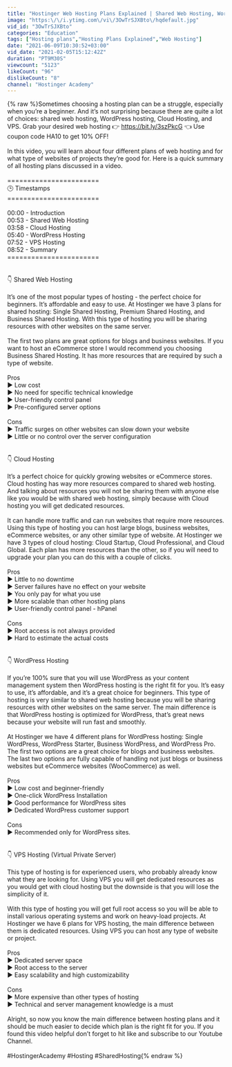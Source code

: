 ```yaml
---
title: "Hostinger Web Hosting Plans Explained | Shared Web Hosting, WordPress Hosting, VPS, Cloud Hosting"
image: "https:\/\/i.ytimg.com\/vi\/3OwTrSJXBto\/hqdefault.jpg"
vid_id: "3OwTrSJXBto"
categories: "Education"
tags: ["Hosting plans","Hosting Plans Explained","Web Hosting"]
date: "2021-06-09T10:30:52+03:00"
vid_date: "2021-02-05T15:12:42Z"
duration: "PT9M30S"
viewcount: "5123"
likeCount: "96"
dislikeCount: "8"
channel: "Hostinger Academy"
---
```

{% raw %}Sometimes choosing a hosting plan can be a struggle, especially when you’re a beginner. And it’s not surprising because there are quite a lot of choices: shared web hosting, WordPress hosting, Cloud Hosting, and VPS. Grab your desired web hosting 👉 <a rel="nofollow" target="blank" href="https://bit.ly/3szPkcG">https://bit.ly/3szPkcG</a> 👈 Use coupon code HA10 to get 10% OFF!<br /><br />In this video, you will learn about four different plans of web hosting and for what type of websites of projects they’re good for. Here is a quick summary of all hosting plans discussed in a video.<br /><br />=======================<br />🕒 Timestamps<br />=======================<br /><br />00:00 - Introduction<br />00:53 - Shared Web Hosting<br />03:58 - Cloud Hosting<br />05:40 - WordPress Hosting<br />07:52 - VPS Hosting<br />08:52 - Summary<br />=======================<br /><br /><br />👇 Shared Web Hosting<br /><br />It’s one of the most popular types of hosting - the perfect choice for beginners. It’s affordable and easy to use. At Hostinger we have 3 plans for shared hosting: Single Shared Hosting, Premium Shared Hosting, and Business Shared Hosting. With this type of hosting you will be sharing resources with other websites on the same server.<br /><br />The first two plans are great options for blogs and business websites. If you want to host an eCommerce store I would recommend you choosing Business Shared Hosting. It has more resources that are required by such a type of website.<br /><br />Pros <br />▶ Low cost<br />▶ No need for specific technical knowledge<br />▶ User-friendly control panel<br />▶ Pre-configured server options<br /><br />Cons<br />▶ Traffic surges on other websites can slow down your website<br />▶ Little or no control over the server configuration<br /><br /><br />👇 Cloud Hosting<br /><br />It’s a perfect choice for quickly growing websites or eCommerce stores. Cloud hosting has way more resources compared to shared web hosting. And talking about resources you will not be sharing them with anyone else like you would be with shared web hosting, simply because with Cloud hosting you will get dedicated resources. <br /><br />It can handle more traffic and can run websites that require more resources. Using this type of hosting you can host large blogs, business websites, eCommerce websites, or any other similar type of website. At Hostinger we have 3 types of cloud hosting: Cloud Startup, Cloud Professional, and Cloud Global. Each plan has more resources than the other, so if you will need to upgrade your plan you can do this with a couple of clicks. <br /><br />Pros<br />▶ Little to no downtime<br />▶ Server failures have no effect on your website<br />▶ You only pay for what you use<br />▶ More scalable than other hosting plans<br />▶ User-friendly control panel - hPanel<br /><br />Cons<br />▶ Root access is not always provided<br />▶ Hard to estimate the actual costs<br /><br /><br />👇 WordPress Hosting<br /><br />If you’re 100% sure that you will use WordPress as your content management system then WordPress hosting is the right fit for you. It’s easy to use, it’s affordable, and it’s a great choice for beginners. This type of hosting is very similar to shared web hosting because you will be sharing resources with other websites on the same server. The main difference is that WordPress hosting is optimized for WordPress, that’s great news because your website will run fast and smoothly.<br /><br />At Hostinger we have 4 different plans for WordPress hosting: Single WordPress, WordPress Starter, Business WordPress, and WordPress Pro. The first two options are a great choice for blogs and business websites. The last two options are fully capable of handling not just blogs or business websites but eCommerce websites (WooCommerce) as well.<br /><br />Pros<br />▶ Low cost and beginner-friendly<br />▶ One-click WordPress Installation<br />▶ Good performance for WordPress sites<br />▶ Dedicated WordPress customer support<br /><br />Cons<br />▶ Recommended only for WordPress sites.<br /><br /><br />👇 VPS Hosting (Virtual Private Server)<br /><br />This type of hosting is for experienced users, who probably already know what they are looking for. Using VPS you will get dedicated resources as you would get with cloud hosting but the downside is that you will lose the simplicity of it.<br /><br />With this type of hosting you will get full root access so you will be able to install various operating systems and work on heavy-load projects. At Hostinger we have 6 plans for VPS hosting, the main difference between them is dedicated resources. Using VPS you can host any type of website or project.<br /><br />Pros<br />▶ Dedicated server space<br />▶ Root access to the server<br />▶ Easy scalability and high customizability<br /><br />Cons<br />▶ More expensive than other types of hosting<br />▶ Technical and server management knowledge is a must<br /><br />Alright, so now you know the main difference between hosting plans and it should be much easier to decide which plan is the right fit for you. If you found this video helpful don’t forget to hit like and subscribe to our Youtube Channel. <br /><br />#HostingerAcademy #Hosting #SharedHosting{% endraw %}
